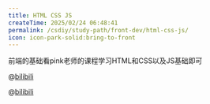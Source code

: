 ```yaml
---
title: HTML CSS JS
createTime: 2025/02/24 06:48:41
permalink: /csdiy/study-path/front-dev/html-css-js/
icon: icon-park-solid:bring-to-front
---
```


前端的基础看pink老师的课程学习HTML和CSS以及JS基础即可

@[bilibili](BV14J4114768)

@[bilibili](BV1Y84y1L7Nn)